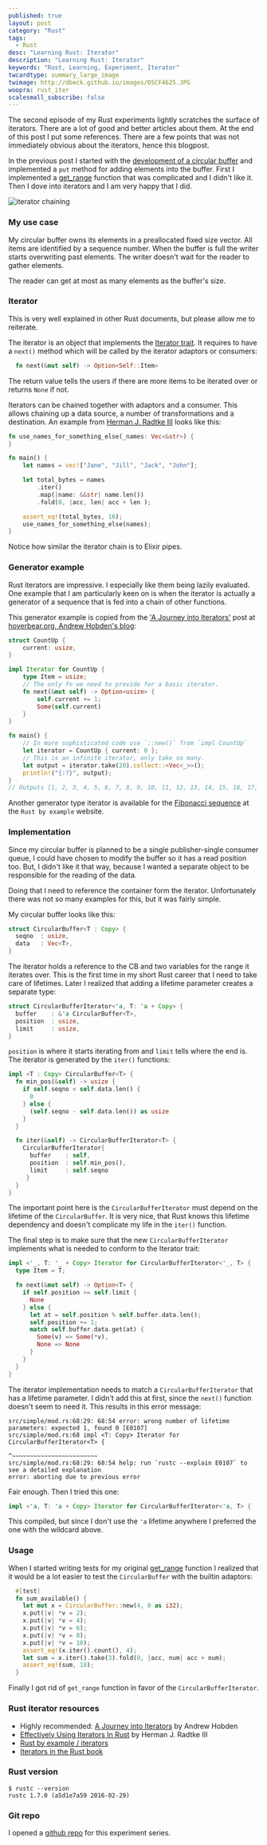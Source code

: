 ```yaml
---
published: true
layout: post
category: "Rust"
tags:
  - Rust
desc: "Learning Rust: Iterator"
description: "Learning Rust: Iterator"
keywords: "Rust, Learning, Experiment, Iterator"
twcardtype: summary_large_image
twimage: http://dbeck.github.io/images/DSCF4625.JPG
woopra: rust_iter
scalesmall_subscribe: false
---
```


The second episode of my Rust experiments lightly scratches the surface of iterators. There are a lot of good and better articles about them. At the end of this post I put some references. There are a few points that was not immediately obvious about the iterators, hence this blogpost.

In the previous post I started with the [development of a circular buffer](/Learning-Rust-Closures/) and implemented a `put` method for adding elements into the buffer. First I implemented a [get_range](https://github.com/dbeck/rust_playground/blob/iter.0/src/simple/mod.rs#L83) function that was complicated and I didn't like it. Then I dove into iterators and I am very happy that I did.

![iterator chaining](/images/DSCF4625.JPG)

### My use case

My circular buffer owns its elements in a preallocated fixed size vector. All items are identified by a sequence number. When the buffer is full the writer starts overwriting past elements. The writer doesn't wait for the reader to gather elements.

The reader can get at most as many elements as the buffer's size.

### Iterator

This is very well explained in other Rust documents, but please allow me to reiterate.

The iterator is an object that implements the [Iterator trait](https://doc.rust-lang.org/std/iter/trait.Iterator.html). It requires to have a `next()` method which will be called by the iterator adaptors or consumers:

```rust
  fn next(&mut self) -> Option<Self::Item>
```

The return value tells the users if there are more items to be iterated over or returns `None` if not.

Iterators can be chained together with adaptors and a consumer. This allows chaining up a data source, a number of transformations and a destination. An example from [Herman J. Radtke III](http://hermanradtke.com/2015/06/22/effectively-using-iterators-in-rust.html) looks like this:

```rust
fn use_names_for_something_else(_names: Vec<&str>) {
}

fn main() {
    let names = vec!["Jane", "Jill", "Jack", "John"];

    let total_bytes = names
        .iter()
        .map(|name: &&str| name.len())
        .fold(0, |acc, len| acc + len );

    assert_eq!(total_bytes, 16);
    use_names_for_something_else(names);
}
```

Notice how similar the iterator chain is to Elixir pipes.

### Generator example

Rust iterators are impressive. I especially like them being lazily evaluated. One example that I am particularly keen on is when the iterator is actually a generator of a sequence that is fed into a chain of other functions.

This generator example is copied from the ['A Journey into Iterators'](http://hoverbear.org/2015/05/02/a-journey-into-iterators/) post at [hoverbear.org, Andrew Hobden's blog](http://hoverbear.org):

```rust
struct CountUp {
    current: usize,
}

impl Iterator for CountUp {
    type Item = usize;
    // The only fn we need to provide for a basic iterator.
    fn next(&mut self) -> Option<usize> {
        self.current += 1;
        Some(self.current)
    }
}

fn main() {
    // In more sophisticated code use `::new()` from `impl CountUp`
    let iterator = CountUp { current: 0 };
    // This is an infinite iterator, only take so many.
    let output = iterator.take(20).collect::<Vec<_>>();
    println!("{:?}", output);
}
// Outputs [1, 2, 3, 4, 5, 6, 7, 8, 9, 10, 11, 12, 13, 14, 15, 16, 17, 18, 19, 20]
```

Another generator type iterator is available for the [Fibonacci sequence](http://rustbyexample.com/trait/iter.html) at the `Rust by example` website.

### Implementation

Since my circular buffer is planned to be a single publisher-single consumer queue, I could have chosen to modify the buffer so it has a read position too. But, I didn't like it that way, because I wanted a separate object to be responsible for the reading of the data.

Doing that I need to reference the container form the iterator. Unfortunately there was not so many examples for this, but it was fairly simple.

My circular buffer looks like this:

```rust
struct CircularBuffer<T : Copy> {
  seqno  : usize,
  data   : Vec<T>,
}
```

The iterator holds a reference to the CB and two variables for the range it iterates over. This is the first time in my short Rust career that I need to take care of lifetimes. Later I realized that adding a lifetime parameter creates a separate type:

```rust
struct CircularBufferIterator<'a, T: 'a + Copy> {
  buffer    : &'a CircularBuffer<T>,
  position  : usize,
  limit     : usize,
}
```

`position` is where it starts iterating from and `limit` tells where the end is. The iterator is generated by the `iter()` functions:

```rust
impl <T : Copy> CircularBuffer<T> {
  fn min_pos(&self) -> usize {
    if self.seqno < self.data.len() {
      0
    } else {
      (self.seqno - self.data.len()) as usize
    }
  }

  fn iter(&self) -> CircularBufferIterator<T> {
    CircularBufferIterator{
      buffer    : self,
      position  : self.min_pos(),
      limit     : self.seqno
     }
  }
}
```

The important point here is the `CircularBufferIterator` must depend on the lifetime of the `CircularBuffer`. It is very nice, that Rust knows this lifetime dependency and doesn't complicate my life in the `iter()` function.

The final step is to make sure that the new `CircularBufferIterator` implements what is needed to conform to the Iterator trait:

```rust
impl <'_, T: '_ + Copy> Iterator for CircularBufferIterator<'_, T> {
  type Item = T;

  fn next(&mut self) -> Option<T> {
    if self.position >= self.limit {
      None
    } else {
      let at = self.position % self.buffer.data.len();
      self.position += 1;
      match self.buffer.data.get(at) {
        Some(v) => Some(*v),
        None => None
      }
    }
  }
}
```

The iterator implementation needs to match a `CircularBufferIterator` that has a lifetime parameter. I didn't add this at first, since the `next()` function doesn't seem to need it. This results in this error message:

```
src/simple/mod.rs:68:29: 68:54 error: wrong number of lifetime parameters: expected 1, found 0 [E0107]
src/simple/mod.rs:68 impl <T: Copy> Iterator for CircularBufferIterator<T> {
                                                 ^~~~~~~~~~~~~~~~~~~~~~~~~
src/simple/mod.rs:68:29: 68:54 help: run `rustc --explain E0107` to see a detailed explanation
error: aborting due to previous error
```

Fair enough. Then I tried this one:

```rust
impl <'a, T: 'a + Copy> Iterator for CircularBufferIterator<'a, T> {
```

This compiled, but since I don't use the `'a` lifetime anywhere I preferred the one with the wildcard above.

### Usage

When I started writing tests for my original [get_range](https://github.com/dbeck/rust_playground/blob/iter.0/src/simple/mod.rs#L83) function I realized that it would be a lot easier to test the `CircularBuffer` with the builtin adaptors:

```rust
  #[test]
  fn sum_available() {
    let mut x = CircularBuffer::new(4, 0 as i32);
    x.put(|v| *v = 2);
    x.put(|v| *v = 4);
    x.put(|v| *v = 6);
    x.put(|v| *v = 8);
    x.put(|v| *v = 10);
    assert_eq!(x.iter().count(), 4);
    let sum = x.iter().take(3).fold(0, |acc, num| acc + num);
    assert_eq!(sum, 18);
  }
```

Finally I got rid of `get_range` function in favor of the `CircularBufferIterator`.

### Rust iterator resources

- Highly recommended: [A Journey into Iterators](http://hoverbear.org/2015/05/02/a-journey-into-iterators/) by Andrew Hobden
- [Effectively Using Iterators In Rust](http://hermanradtke.com/2015/06/22/effectively-using-iterators-in-rust.html) by Herman J. Radtke III
- [Rust by example / iterators](http://rustbyexample.com/trait/iter.html)
- [Iterators in the Rust book](https://doc.rust-lang.org/book/iterators.html)

### Rust version

```
$ rustc --version
rustc 1.7.0 (a5d1e7a59 2016-02-29)
```

### Git repo

I opened a [github repo](https://github.com/dbeck/rust_playground) for this experiment series.
